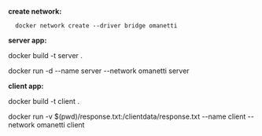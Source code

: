 **create network:**
```
  docker network create --driver bridge omanetti
```
**server app:**

  docker build -t server .
  
  docker run -d --name server --network omanetti server


**client app:**

  docker build -t client .
  
  docker run -v $(pwd)/response.txt:/clientdata/response.txt --name client --network omanetti client
